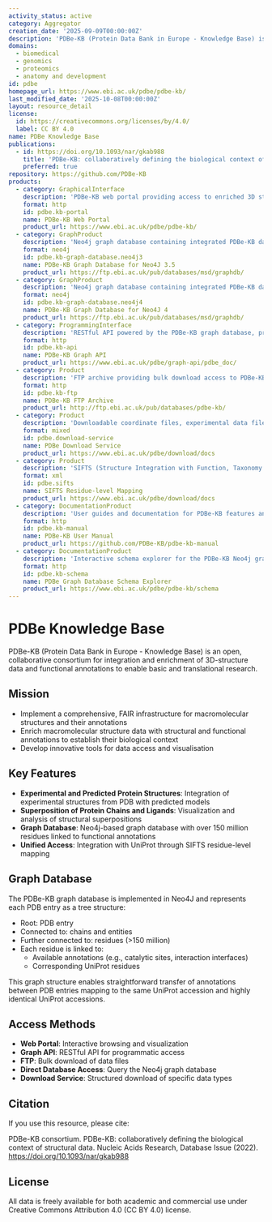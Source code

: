 ```yaml
---
activity_status: active
category: Aggregator
creation_date: '2025-09-09T00:00:00Z'
description: 'PDBe-KB (Protein Data Bank in Europe - Knowledge Base) is an open, collaborative consortium for integration and enrichment of 3D-structure data and functional annotations to enable basic and translational research. It provides comprehensive access to macromolecular structure data integrated with functional annotations from multiple sources.'
domains:
  - biomedical
  - genomics
  - proteomics
  - anatomy and development
id: pdbe
homepage_url: https://www.ebi.ac.uk/pdbe/pdbe-kb/
last_modified_date: '2025-10-08T00:00:00Z'
layout: resource_detail
license:
  id: https://creativecommons.org/licenses/by/4.0/
  label: CC BY 4.0
name: PDBe Knowledge Base
publications:
  - id: https://doi.org/10.1093/nar/gkab988
    title: 'PDBe-KB: collaboratively defining the biological context of structural data'
    preferred: true
repository: https://github.com/PDBe-KB
products:
  - category: GraphicalInterface
    description: 'PDBe-KB web portal providing access to enriched 3D structure data with functional annotations, including protein structures, ligand superpositions, and biological context'
    format: http
    id: pdbe.kb-portal
    name: PDBe-KB Web Portal
    product_url: https://www.ebi.ac.uk/pdbe/pdbe-kb/
  - category: GraphProduct
    description: 'Neo4j graph database containing integrated PDBe-KB data with PDB entries, chains, entities, residues, and functional annotations. This version (graph.db.tgz) is for Neo4J 3.5.'
    format: neo4j
    id: pdbe.kb-graph-database.neo4j3
    name: PDBe-KB Graph Database for Neo4J 3.5
    product_url: https://ftp.ebi.ac.uk/pub/databases/msd/graphdb/
  - category: GraphProduct
    description: 'Neo4j graph database containing integrated PDBe-KB data with PDB entries, chains, entities, residues, and functional annotations. This version (neo4j.dump) is for Neo4J 4 and above.'
    format: neo4j
    id: pdbe.kb-graph-database.neo4j4
    name: PDBe-KB Graph Database for Neo4J 4
    product_url: https://ftp.ebi.ac.uk/pub/databases/msd/graphdb/
  - category: ProgrammingInterface
    description: 'RESTful API powered by the PDBe-KB graph database, providing programmatic access to structural data and functional annotations'
    format: http
    id: pdbe.kb-api
    name: PDBe-KB Graph API
    product_url: https://www.ebi.ac.uk/pdbe/graph-api/pdbe_doc/
  - category: Product
    description: 'FTP archive providing bulk download access to PDBe-KB data files and annotations'
    format: http
    id: pdbe.kb-ftp
    name: PDBe-KB FTP Archive
    product_url: http://ftp.ebi.ac.uk/pub/databases/pdbe-kb/
  - category: Product
    description: 'Downloadable coordinate files, experimental data files, validation reports, FASTA sequences, and small molecule data for PDB entries'
    format: mixed
    id: pdbe.download-service
    name: PDBe Download Service
    product_url: https://www.ebi.ac.uk/pdbe/download/docs
  - category: Product
    description: 'SIFTS (Structure Integration with Function, Taxonomy and Sequences) provides residue-level mapping between UniProt and PDB entries'
    format: xml
    id: pdbe.sifts
    name: SIFTS Residue-level Mapping
    product_url: https://www.ebi.ac.uk/pdbe/download/docs
  - category: DocumentationProduct
    description: 'User guides and documentation for PDBe-KB features and data access'
    format: http
    id: pdbe.kb-manual
    name: PDBe-KB User Manual
    product_url: https://github.com/PDBe-KB/pdbe-kb-manual
  - category: DocumentationProduct
    description: 'Interactive schema explorer for the PDBe-KB Neo4j graph database, showing nodes, relationships, and data structure'
    format: http
    id: pdbe.kb-schema
    name: PDBe Graph Database Schema Explorer
    product_url: https://www.ebi.ac.uk/pdbe/pdbe-kb/schema
---
```


# PDBe Knowledge Base

PDBe-KB (Protein Data Bank in Europe - Knowledge Base) is an open, collaborative consortium for integration and enrichment of 3D-structure data and functional annotations to enable basic and translational research.

## Mission

- Implement a comprehensive, FAIR infrastructure for macromolecular structures and their annotations
- Enrich macromolecular structure data with structural and functional annotations to establish their biological context
- Develop innovative tools for data access and visualisation

## Key Features

- **Experimental and Predicted Protein Structures**: Integration of experimental structures from PDB with predicted models
- **Superposition of Protein Chains and Ligands**: Visualization and analysis of structural superpositions
- **Graph Database**: Neo4j-based graph database with over 150 million residues linked to functional annotations
- **Unified Access**: Integration with UniProt through SIFTS residue-level mapping

## Graph Database

The PDBe-KB graph database is implemented in Neo4J and represents each PDB entry as a tree structure:
- Root: PDB entry
- Connected to: chains and entities
- Further connected to: residues (>150 million)
- Each residue is linked to:
  - Available annotations (e.g., catalytic sites, interaction interfaces)
  - Corresponding UniProt residues

This graph structure enables straightforward transfer of annotations between PDB entries mapping to the same UniProt accession and highly identical UniProt accessions.

## Access Methods

- **Web Portal**: Interactive browsing and visualization
- **Graph API**: RESTful API for programmatic access
- **FTP**: Bulk download of data files
- **Direct Database Access**: Query the Neo4j graph database
- **Download Service**: Structured download of specific data types

## Citation

If you use this resource, please cite:

PDBe-KB consortium. PDBe-KB: collaboratively defining the biological context of structural data. Nucleic Acids Research, Database Issue (2022). https://doi.org/10.1093/nar/gkab988

## License

All data is freely available for both academic and commercial use under Creative Commons Attribution 4.0 (CC BY 4.0) license.
